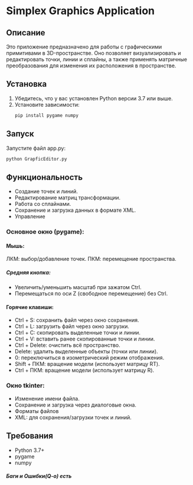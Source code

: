 # Simplex Graphics Application

## Описание
Это приложение предназначено для работы с графическими примитивами в 3D-пространстве. Оно позволяет визуализировать и редактировать точки, линии и сплайны, а также применять матричные преобразования для изменения их расположения в пространстве.

## Установка
1. Убедитесь, что у вас установлен Python версии 3.7 или выше.
2. Установите зависимости:
   ```bash
   pip install pygame numpy
   ```
## Запуск
Запустите файл app.py:

```bash
python GrapficEditor.py
```
## Функциональность
- Создание точек и линий.
- Редактирование матриц трансформации.
- Работа со сплайнами.
- Сохранение и загрузка данных в формате XML.
- Управление
### Основное окно (pygame):
#### Мышь:
  ЛКМ: выбор/добавление точек.
  ПКМ: перемещение пространства.
  ##### Средняя кнопка:
  - Увеличить/уменьшить масштаб при зажатом Ctrl.
  - Перемещаться по оси Z (свободное перемещение) без Ctrl.
#### Горячие клавиши:
- Ctrl + S: сохранить файл через окно сохранения.
- Ctrl + L: загрузить файл через окно загрузки.
- Ctrl + C: скопировать выделенные точки и линии.
- Ctrl + V: вставить ранее скопированные точки и линии.
- Ctrl + Delete: очистить всё пространство.
- Delete: удалить выделенные объекты (точки или линии).
- 0: переключиться в изометрический режим отображения.
- Shift + ПКМ: вращение модели (использует матрицу RT).
- Ctrl + ПКМ: вращение модели (использует матрицу R).

### Окно tkinter:
- Изменение имени файла.
- Сохранение и загрузка через диалоговые окна.
- Форматы файлов
- XML: для сохранения/загрузки точек и линий.
## Требования
- Python 3.7+
- pygame
- numpy

##### Баги и Ошибки(Q-o) есть




